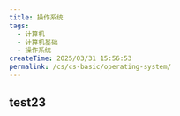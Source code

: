 ```yaml
---
title: 操作系统
tags:
  - 计算机
  - 计算机基础
  - 操作系统
createTime: 2025/03/31 15:56:53
permalink: /cs/cs-basic/operating-system/
---
```

## test23
